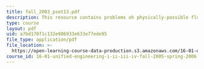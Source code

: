 ```yaml
---
title: fall_2003_pset13.pdf
description: This resource contains problems oh physically-possible flows.
type: course
layout: pdf
uid: a7bd170f1c132e986933e633e77ede95
file_type: application/pdf
file_location: >-
  https://open-learning-course-data-production.s3.amazonaws.com/16-01-unified-engineering-i-ii-iii-iv-fall-2005-spring-2006/a7bd170f1c132e986933e633e77ede95_fall_2003_pset13.pdf
course_id: 16-01-unified-engineering-i-ii-iii-iv-fall-2005-spring-2006
---
```

